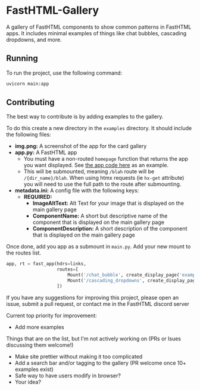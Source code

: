 # FastHTML-Gallery

A gallery of FastHTML components to show common patterns in FastHTML apps.  It includes minimal examples of things like chat bubbles, cascading dropdowns, and more.

## Running

To run the project, use the following command:

```bash
uvicorn main:app
```

## Contributing

The best way to contribute is by adding examples to the gallery.  

To do this create a new directory in the `examples` directory.  It should include the following files:
+ **img.png:** A screenshot of the app for the card gallery
+ **app.py:** A FastHTML app
    + You must have a non-routed `homepage` function that returns the app you want displayed.  See [the app code here](https://fasthtml.gallery/cascading_dropdowns/display) as an example.
    + This will be submounted, meaning `/blah` route will be `/{dir_name}/blah`.  When using htmx requests (ie `hx-get` attribute) you will need to use the full path to the route after submounting.
+ **metadata.ini:** A config file with the following keys:
  + **REQUIRED:**
    + **ImageAltText:** Alt Text for your image that is displayed on the main gallery page
    + **ComponentName:** A short but descriptive name of the component that is displayed on the main gallery page
    + **ComponentDescription:** A short description of the component that is displayed on the main gallery page

Once done, add you app as a submount in `main.py`.  Add your new mount to the routes list.

```python
app, rt = fast_app(hdrs=links, 
                   routes=[
                       Mount('/chat_bubble', create_display_page('examples/chat_bubble/', 'examples.chat_bubble.app')),
                       Mount('/cascading_dropdowns', create_display_page('examples/cascading_dropdowns/', 'examples.cascading_dropdowns.app')),
                   ])
```

If you have any suggestions for improving this project, please open an issue, submit a pull request, or contact me in the FastHTML discord server

Current top priority for improvement:

+ Add more examples

Things that are on the list, but I'm not actively working on (PRs or Isues discussing them welcome!)

+ Make site prettier without making it too complicated
+ Add a search bar and/or tagging to the gallery (PR welcome once 10+ examples exist)
+ Safe way to have users modify in browser?
+ Your idea?
